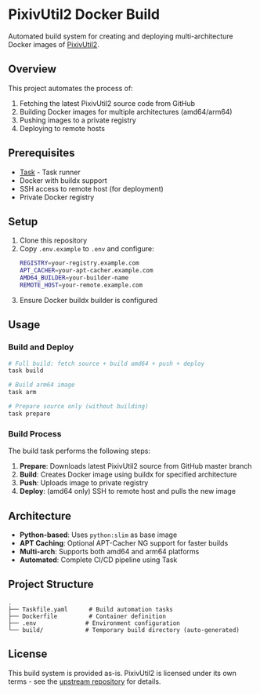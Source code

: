 # PixivUtil2 Docker Build

Automated build system for creating and deploying multi-architecture Docker images of [PixivUtil2](https://github.com/Nandaka/PixivUtil2).

## Overview

This project automates the process of:
1. Fetching the latest PixivUtil2 source code from GitHub
2. Building Docker images for multiple architectures (amd64/arm64)
3. Pushing images to a private registry
4. Deploying to remote hosts

## Prerequisites

- [Task](https://taskfile.dev/) - Task runner
- Docker with buildx support
- SSH access to remote host (for deployment)
- Private Docker registry

## Setup

1. Clone this repository
2. Copy `.env.example` to `.env` and configure:
   ```bash
   REGISTRY=your-registry.example.com
   APT_CACHER=your-apt-cacher.example.com
   AMD64_BUILDER=your-builder-name
   REMOTE_HOST=your-remote.example.com
   ```
3. Ensure Docker buildx builder is configured

## Usage

### Build and Deploy

```bash
# Full build: fetch source + build amd64 + push + deploy
task build

# Build arm64 image
task arm

# Prepare source only (without building)
task prepare
```

### Build Process

The build task performs the following steps:

1. **Prepare**: Downloads latest PixivUtil2 source from GitHub master branch
2. **Build**: Creates Docker image using buildx for specified architecture
3. **Push**: Uploads image to private registry
4. **Deploy**: (amd64 only) SSH to remote host and pulls the new image

## Architecture

- **Python-based**: Uses `python:slim` as base image
- **APT Caching**: Optional APT-Cacher NG support for faster builds
- **Multi-arch**: Supports both amd64 and arm64 platforms
- **Automated**: Complete CI/CD pipeline using Task

## Project Structure

```
.
├── Taskfile.yaml      # Build automation tasks
├── Dockerfile         # Container definition
├── .env              # Environment configuration
└── build/            # Temporary build directory (auto-generated)
```

## License

This build system is provided as-is. PixivUtil2 is licensed under its own terms - see the [upstream repository](https://github.com/Nandaka/PixivUtil2) for details.

